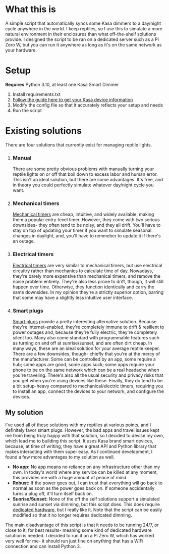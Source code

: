 # What this is
A simple script that automatically syncs some Kasa dimmers to a day/night cycle anywhere in the world. I keep reptiles, so I use this to simulate a more natural environment in their enclosures than what off-the-shelf solutions provide. I designed the script to be ran on a dedicated server such as a Pi Zero W, but you can run it anywhere as long as it's on the same network as your hardware.

# Setup
**Requires** Python 3.10, at least one Kasa Smart Dimmer
1. Install requirements.txt
2. [Follow the guide here to get your Kasa device information](https://python-kasa.readthedocs.io/en/latest/)
3. Modify the config file so that it accurately reflects your setup and needs
4. Run the script

# Existing solutions
There are four solutions that currently exist for managing reptile lights.
1. ### Manual

   There are some pretty obvious problems with manually turning your reptile lights on or off that boil down to excess labor and human error. This isn't an ideal solution, but there are some advantages. It's free, and in theory you could perfectly simulate whatever day/night cycle you want.
2. ### Mechanical timers

   [Mechanical timers](https://www.amazon.com/GE-Mechanical-Intervals-Decorations-46211/dp/B07YQKNC4D/ref=sr_1_5?keywords=mechanical+outlet+timer&qid=1695593724&sr=8-5) are cheap, intuitive, and widely available, making them a popular entry-level timer. However, they come with two serious downsides- they often tend to be noisy, and they all drift. You'll have to stay on top of updating your timer if you want to simulate seasonal changes in daylight, and, you'll have to remmeber to update it if there's an outage.
3. ### Electrical timers

   [Electrical timers](https://www.amazon.com/Fosmon-Programmable-Seasonal-Portable-Aquarium/dp/B07HCQKRRY/ref=sr_1_6?keywords=outlet%2Btimer&qid=1695594132&sr=8-6&th=1) are very similar to mechanical timers, but use electrical circuitry rather than mechanics to calculate time of day. Nowadays, they're barely more expensive than mechanical timers, and remove the noise problem entirely. They're also less prone to drift, though, it will still happen over time. Otherwise, they function identically and carry the same downsides. In my opinion they're a strictly superior option, barring that some may have a slightly less intuitive user interface.
4. ### Smart plugs

   [Smart plugs](https://www.amazon.com/BN-LINK-Monitoring-Function-Compatible-Assistant/dp/B07CVPKD8Z/ref=sxin_14_pa_sp_search_thematic_sspa?content-id=amzn1.sym.1c86ab1a-a73c-4131-85f1-15bd92ae152d%3Aamzn1.sym.1c86ab1a-a73c-4131-85f1-15bd92ae152d&cv_ct_cx=outlet+timer&keywords=outlet+timer&pd_rd_i=B07CVPKD8Z&pd_rd_r=e67b4845-b45c-4157-b841-5e58270cb774&pd_rd_w=UkVWU&pd_rd_wg=v4H3c&pf_rd_p=1c86ab1a-a73c-4131-85f1-15bd92ae152d&pf_rd_r=YZVE1NQHJJXHBENVCX92&qid=1695594132&sbo=RZvfv%2F%2FHxDF%2BO5021pAnSA%3D%3D&sr=1-2-364cf978-ce2a-480a-9bb0-bdb96faa0f61-spons&sp_csd=d2lkZ2V0TmFtZT1zcF9zZWFyY2hfdGhlbWF0aWM&psc=1) provide a pretty interesting alternative solution. Because they're internet-enabled, they're completely immune to drift & resilient to power outages and, because they're fully electric, they're completely silent too. Many also come standard with programmable features such as turning on and off at sunrise/sunset, and are often dirt cheap. In many ways, these are an ideal solution for your average reptile keeper. There are a few downsides, though- chiefly that you're at the mercy of the manufacturer. Some can be controlled by an app, some require a hub; some apps are good, some apps suck; some apps require your phone to be on the same network which can be a real headache when you're traveling. There's also all the usual security and privacy risks that you get when you're using devices like these. Finally, they do tend to be a bit setup-heavy compared to mechanical/electric timers, requiring you to install an app, connect the devices to your network, and configure the devices.

## My solution
I've used all of these solutions with my reptiles at various points, and I definitely favor smart plugs. However, the bad apps and travel issues kept me from being truly happy with that solution, so I decided to devise my own, which lead me to building this script. It uses Kasa brand smart devices, because, at time of writing, they have a great API and Python library that makes interacting with them super easy. As I continued development, I found a few more advantages to my solution as well.
* **No app:** No app means no reliance on any infrastructure other than my own. In today's world where any service can be killed at any moment, this provides me with a huge amount of peace of mind.
* **Robust:** If the power goes out, I can trust that everything will go back to normal as soon as the power goes back on. If someone accidentally turns a plug off, it'll turn itself back on.
* **Sunrise/Sunset:** None of the off the self solutions support a simulated sunrise and sunset via dimming, but this script does. This does require [dedicated hardware](https://www.amazon.com/smart-outdoor-dimmer-plug-kasa/dp/B09DT173R1), but I really like it. Note that the script can be easily modified so that it no longer requires dedicated dimming.

The main disadvantage of this script is that it needs to be running 24/7, or close to it, for best results- meaning some kind of dedicated hardware solution is needed. I decided to run it on a Pi Zero W, which has worked very well for me- it should run just fine on anything that has a WiFi connection and can install Python 3.
